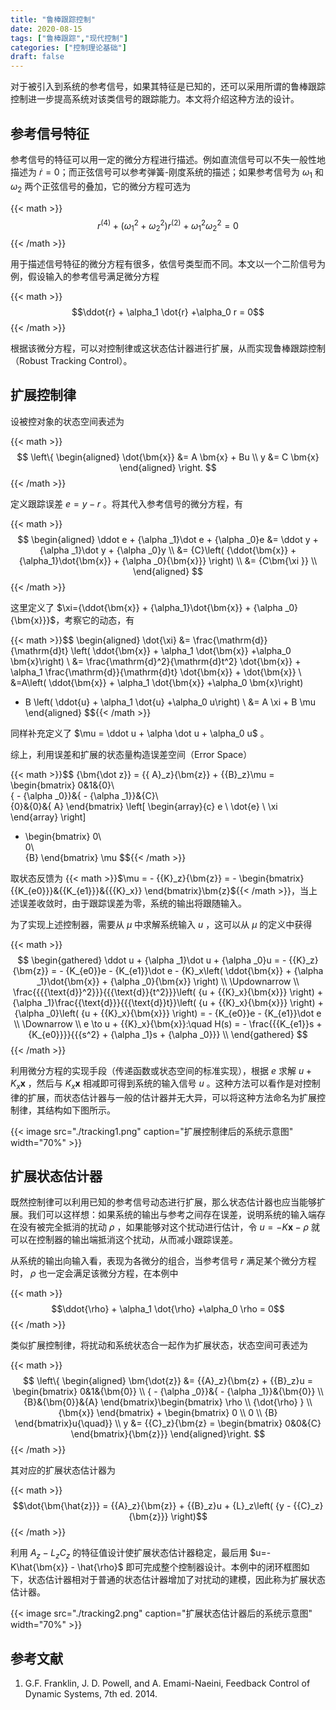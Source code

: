 ```yaml
---
title: "鲁棒跟踪控制"
date: 2020-08-15
tags: ["鲁棒跟踪","现代控制"]
categories: ["控制理论基础"]
draft: false
---
```


对于被引入到系统的参考信号，如果其特征是已知的，还可以采用所谓的鲁棒跟踪控制进一步提高系统对该类信号的跟踪能力。本文将介绍这种方法的设计。

<!--more-->

## 参考信号特征

参考信号的特征可以用一定的微分方程进行描述。例如直流信号可以不失一般性地描述为 $\dot{r}=0$；而正弦信号可以参考弹簧-刚度系统的描述；如果参考信号为
$\omega_1$ 和 $\omega_2$ 两个正弦信号的叠加，它的微分方程可选为

{{< math >}}$$r^{(4)}+(\omega_1^2+\omega_2^2)r^{(2)} + \omega_1^2\omega_2^2 =0$${{< /math >}}

用于描述信号特征的微分方程有很多，依信号类型而不同。本文以一个二阶信号为例，假设输入的参考信号满足微分方程

{{< math >}}$$\ddot{r} + \alpha_1 \dot{r} +\alpha_0 r = 0$${{< /math >}}

根据该微分方程，可以对控制律或这状态估计器进行扩展，从而实现鲁棒跟踪控制（Robust Tracking Control）。


## 扩展控制律

设被控对象的状态空间表述为

{{< math >}}$$
\left\{
\begin{aligned}
\dot{\bm{x}} &= A \bm{x} + Bu  \\
y &= C \bm{x}
\end{aligned}
\right.
$${{< /math >}}

定义跟踪误差 $e=y-r$ 。将其代入参考信号的微分方程，有

{{< math >}}$$
\begin{aligned}
\ddot e + {\alpha _1}\dot e + {\alpha _0}e &= \ddot y + {\alpha _1}\dot y + {\alpha _0}y \\ 
&= {C}\left( {\ddot{\bm{x}} + {\alpha_1}\dot{\bm{x}} + {\alpha _0}{\bm{x}}} \right) \\ 
&= {C\bm{\xi }} \\ 
\end{aligned}
$${{< /math >}}

这里定义了 $\xi={\ddot{\bm{x}} + {\alpha_1}\dot{\bm{x}} + {\alpha _0}{\bm{x}}}$，考察它的动态，有

{{< math >}}$$
\begin{aligned}
\dot{\xi} &= \frac{\mathrm{d}}{\mathrm{d}t} \left( \ddot{\bm{x}} + \alpha_1 \dot{\bm{x}} +\alpha_0 \bm{x}\right) \\
&= \frac{\mathrm{d}^2}{\mathrm{d}t^2}  \dot{\bm{x}} + \alpha_1 \frac{\mathrm{d}}{\mathrm{d}t} \dot{\bm{x}} + \dot{\bm{x}} \\
&=A\left( \ddot{\bm{x}} + \alpha_1 \dot{\bm{x}} +\alpha_0 \bm{x}\right)
+ B \left( \ddot{u} + \alpha_1 \dot{u} +\alpha_0 u\right) \\
&= A \xi + B \mu
\end{aligned}
$${{< /math >}}

同样补充定义了 $\mu  = \ddot u + \alpha \dot u + \alpha_0 u$ 。

综上，利用误差和扩展的状态量构造误差空间（Error Space）

{{< math >}}$$
{\bm{\dot z}} = {{ A}_z}{\bm{z}} + {{B}_z}\mu =
\begin{bmatrix}
0&1&{0}\\\
{ - {\alpha _0}}&{ - {\alpha _1}}&{C}\\\
{0}&{0}&{ A}
\end{bmatrix}
\left[
\begin{array}{c}
e \\ \dot{e} \\ \xi
\end{array} \right]
+ \begin{bmatrix}
0\\\
0\\\
{B}
\end{bmatrix} \mu
$${{< /math >}}

取状态反馈为 {{< math >}}$\mu = - {{K}_z}{\bm{z}} = - \begin{bmatrix} {{K_{e0}}}&{{K_{e1}}}&{{{K}_x}} \end{bmatrix}\bm{z}${{< /math >}}，当上述误差收敛时，由于跟踪误差为零，系统的输出将跟随输入。

为了实现上述控制器，需要从 $\mu$ 中求解系统输入 $u$ ，这可以从 $\mu$ 的定义中获得

{{< math >}}$$
\begin{gathered}
\ddot u + {\alpha _1}\dot u + {\alpha _0}u =  - {{K}_z}{\bm{z}} =  - {K_{e0}}e - {K_{e1}}\dot e - {K}_x\left( \ddot{\bm{x}} + {\alpha _1}\dot{\bm{x}} + {\alpha _0}{\bm{x}} \right) \\ 
\Updownarrow  \\ 
\frac{{{{\text{d}}^2}}}{{{\text{d}}{t^2}}}\left( {u + {{K}_x}{\bm{x}}} \right) + {\alpha _1}\frac{{\text{d}}}{{{\text{d}}t}}\left( {u + {{K}_x}{\bm{x}}} \right) + {\alpha _0}\left( {u + {{K}_x}{\bm{x}}} \right) =  - {K_{e0}}e - {K_{e1}}\dot e \\ 
\Downarrow  \\ 
e \to u + {{K}_x}{\bm{x}}:\quad H(s) =  - \frac{{{K_{e1}}s + {K_{e0}}}}{{{s^2} + {\alpha _1}s + {\alpha _0}}} \\ 
\end{gathered}
$${{< /math >}}

利用微分方程的实现手段（传递函数或状态空间的标准实现），根据 $e$ 求解 $u + {{K}_x}{\bm{x}}$ ，然后与 ${{K}_x}{\bm{x}}$ 相减即可得到系统的输入信号 $u$ 。这种方法可以看作是对控制律的扩展，而状态估计器与一般的估计器并无大异，可以将这种方法命名为扩展控制律，其结构如下图所示。

{{< image src="./tracking1.png" caption="扩展控制律后的系统示意图" width="70%" >}}

## 扩展状态估计器

既然控制律可以利用已知的参考信号动态进行扩展，那么状态估计器也应当能够扩展。我们可以这样想：如果系统的输出与参考之间存在误差，说明系统的输入端存在没有被完全抵消的扰动 $\rho$ ，如果能够对这个扰动进行估计，令 $u=-K\bm{x}-\rho$ 就可以在控制器的输出端抵消这个扰动，从而减小跟踪误差。

从系统的输出向输入看，表现为各微分的组合，当参考信号 $r$ 满足某个微分方程时， $\rho$ 也一定会满足该微分方程，在本例中

{{< math >}}$$\ddot{\rho} + \alpha_1 \dot{\rho} +\alpha_0 \rho = 0$${{< /math >}}

类似扩展控制律，将扰动和系统状态合一起作为扩展状态，状态空间可表述为

{{< math >}}$$
\left\{ \begin{aligned}
\bm{\dot{z}} &= {{A}_z}{\bm{z} + {{B}_z}u = \begin{bmatrix}
0&1&{\bm{0}} \\ 
{ - {\alpha _0}}&{ - {\alpha _1}}&{\bm{0}} \\ 
{B}&{\bm{0}}&{A} 
\end{bmatrix}\begin{bmatrix}
\rho  \\ 
{\dot{\rho} } \\ 
{\bm{x}} 
\end{bmatrix} + \begin{bmatrix}
0 \\ 
0 \\ 
{B} 
\end{bmatrix}u{\quad}} \\ 
y &= {{C}_z}{\bm{z} = \begin{bmatrix}
0&0&{C} 
\end{bmatrix}{\bm{z}}} 
\end{aligned}\right.
$${{< /math >}}

其对应的扩展状态估计器为

{{< math >}}$$\dot{\bm{\hat{z}}} = {{A}_z}{\bm{z}} + {{B}_z}u + {L}_z\left( {y - {{C}_z}{\bm{z}}} \right)$${{< /math >}}

利用 ${{A}_z} - {{L}_z}{{C}_z}$ 的特征值设计使扩展状态估计器稳定，最后用 $u=-K\hat{\bm{x}} - \hat{\rho}$ 即可完成整个控制器设计。本例中的闭环框图如下，状态估计器相对于普通的状态估计器增加了对扰动的建模，因此称为扩展状态估计器。

{{< image src="./tracking2.png" caption="扩展状态估计器后的系统示意图" width="70%" >}}

## 参考文献

1. G.F. Franklin, J. D. Powell, and A. Emami-Naeini, Feedback Control of Dynamic Systems, 7th ed. 2014.
